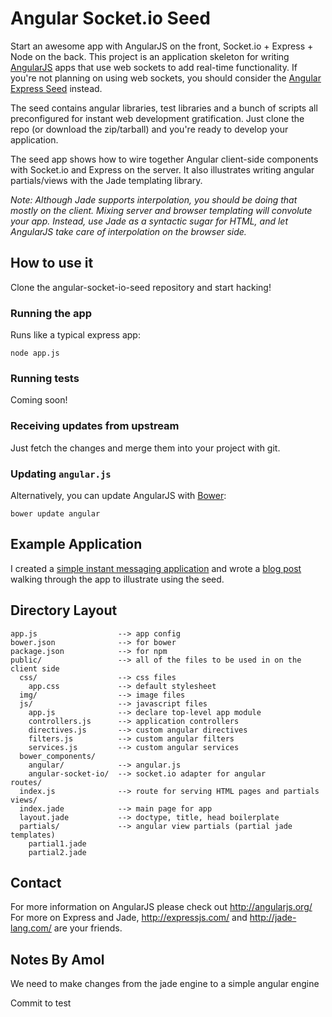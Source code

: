 # Angular Socket.io Seed

Start an awesome app with AngularJS on the front, Socket.io + Express + Node on the back. This
project is an application skeleton for writing [AngularJS](http://angularjs.org/) apps that use
web sockets to add real-time functionality. If you're not planning on using web sockets, you
should consider the [Angular Express Seed](https://github.com/btford/angular-express-seed) instead.

The seed contains angular libraries, test libraries and a bunch of scripts all preconfigured for
instant web development gratification. Just clone the repo (or download the zip/tarball) and
you're ready to develop your application.

The seed app shows how to wire together Angular client-side components with Socket.io and Express
on the server. It also illustrates writing angular partials/views with the Jade templating library.

_Note: Although Jade supports interpolation, you should be doing that mostly on the client. Mixing
server and browser templating will convolute your app. Instead, use Jade as a syntactic sugar for
HTML, and let AngularJS take care of interpolation on the browser side._

## How to use it

Clone the angular-socket-io-seed repository and start hacking!

### Running the app

Runs like a typical express app:

```shell
node app.js
```

### Running tests

Coming soon!

### Receiving updates from upstream

Just fetch the changes and merge them into your project with git.

### Updating `angular.js`

Alternatively, you can update AngularJS with [Bower](http://bower.io):

```shell
bower update angular
```

## Example Application

I created a [simple instant messaging application](https://github.com/btford/angular-socket-io-im)
and wrote a [blog post](http://briantford.com/blog/angular-socket-io.html) walking through the app to
illustrate using the seed.

## Directory Layout
    
    app.js                  --> app config
    bower.json              --> for bower
    package.json            --> for npm
    public/                 --> all of the files to be used in on the client side
      css/                  --> css files
        app.css             --> default stylesheet
      img/                  --> image files
      js/                   --> javascript files
        app.js              --> declare top-level app module
        controllers.js      --> application controllers
        directives.js       --> custom angular directives
        filters.js          --> custom angular filters
        services.js         --> custom angular services
      bower_components/
        angular/            --> angular.js
        angular-socket-io/  --> socket.io adapter for angular
    routes/
      index.js              --> route for serving HTML pages and partials
    views/
      index.jade            --> main page for app
      layout.jade           --> doctype, title, head boilerplate
      partials/             --> angular view partials (partial jade templates)
        partial1.jade
        partial2.jade



## Contact

For more information on AngularJS please check out http://angularjs.org/
For more on Express and Jade, http://expressjs.com/ and http://jade-lang.com/ are
your friends.

## Notes By Amol 

We need to make changes from the jade engine to a simple angular engine

Commit to test


